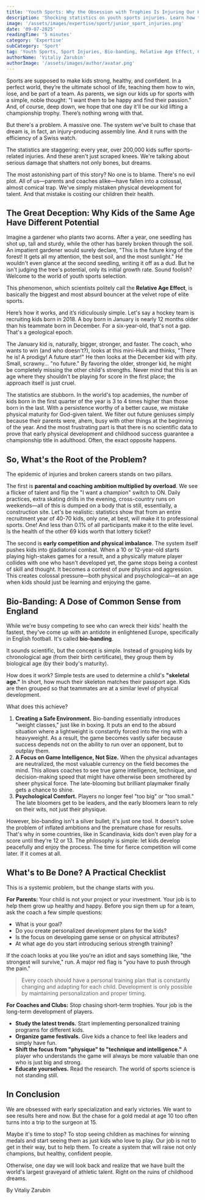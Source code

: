 ```yaml
---
title: 'Youth Sports: Why the Obsession with Trophies Is Injuring Our Kids, and How to Raise a Champion, Not a Patient'
description: 'Shocking statistics on youth sports injuries. Learn how the "relative age effect" and overload from parental ambitions are derailing children''s careers. We break down what bio-banding is and how to actually raise champions, not patients.'
image: '/assets/images/expertise/sport/junior_sport_injuries.png'
date: '09-07-2025'
readingTime: '5 minutes'
category: 'Expertise'
subCategory: 'Sport'
tag: 'Youth Sports, Sport Injuries, Bio-banding, Relative Age Effect, Coaching, Parenting, Talent Development, Child Safety, Junce'
authorName: 'Vitaliy Zarubin'
authorImage: '/assets/images/author/avatar.png'
---
```


Sports are supposed to make kids strong, healthy, and confident. In a perfect world, they’re the ultimate school of life, teaching them how to win, lose, and be part of a team. As parents, we sign our kids up for sports with a simple, noble thought: "I want them to be happy and find their passion." And, of course, deep down, we hope that one day it'll be our kid lifting a championship trophy. There’s nothing wrong with that.

But there's a problem. A massive one. The system we've built to chase that dream is, in fact, an injury-producing assembly line. And it runs with the efficiency of a Swiss watch.

The statistics are staggering: every year, over 200,000 kids suffer sports-related injuries. And these aren't just scraped knees. We're talking about serious damage that shatters not only bones, but dreams.

The most astonishing part of this story? No one is to blame. There's no evil plot. All of us—parents and coaches alike—have fallen into a colossal, almost comical trap. We've simply mistaken physical development for talent. And that mistake is costing our children their health.

## The Great Deception: Why Kids of the Same Age Have Different Potential

Imagine a gardener who plants two acorns. After a year, one seedling has shot up, tall and sturdy, while the other has barely broken through the soil. An impatient gardener would surely declare, "This is the future king of the forest! It gets all my attention, the best soil, and the most sunlight." He wouldn't even glance at the second seedling, writing it off as a dud. But he isn't judging the tree's potential, only its initial growth rate. Sound foolish? Welcome to the world of youth sports selection.

This phenomenon, which scientists politely call the **Relative Age Effect**, is basically the biggest and most absurd bouncer at the velvet rope of elite sports.

Here’s how it works, and it’s ridiculously simple. Let's say a hockey team is recruiting kids born in 2018. A boy born in January is nearly 12 months older than his teammate born in December. For a six-year-old, that's not a gap. That's a geological epoch.

The January kid is, naturally, bigger, stronger, and faster. The coach, who wants to win (and who doesn't?), looks at this mini-Hulk and thinks, "There he is! A prodigy! A future star!" He then looks at the December kid with pity. Small, scrawny... "no future." By favoring the older, stronger kid, he might be completely missing the other child's strengths. Never mind that this is an age where they shouldn't be playing for score in the first place; the approach itself is just cruel.

The statistics are stubborn. In the world's top academies, the number of kids born in the first quarter of the year is 3 to 4 times higher than those born in the last. With a persistence worthy of a better cause, we mistake physical maturity for God-given talent. We filter out future geniuses simply because their parents were, ahem, busy with other things at the beginning of the year. And the most frustrating part is that there is no scientific data to prove that early physical development and childhood success guarantee a championship title in adulthood. Often, the exact opposite happens.

## So, What's the Root of the Problem?

The epidemic of injuries and broken careers stands on two pillars.

The first is **parental and coaching ambition multiplied by overload**. We see a flicker of talent and flip the "I want a champion" switch to ON. Daily practices, extra skating drills in the evening, cross-country runs on weekends—all of this is dumped on a body that is still, essentially, a construction site. Let's be realistic: statistics show that from an entire recruitment year of 40-70 kids, only one, at best, will make it to professional sports. One! And less than 0.1% of all participants make it to the elite level. Is the health of the other 69 kids worth that lottery ticket?

The second is **early competition and physical imbalance**. The system itself pushes kids into gladiatorial combat. When a 10 or 12-year-old starts playing high-stakes games for a result, and a physically mature player collides with one who hasn't developed yet, the game stops being a contest of skill and thought. It becomes a contest of pure physics and aggression. This creates colossal pressure—both physical and psychological—at an age when kids should just be learning and enjoying the game.

## Bio-Banding: A Dose of Common Sense from England

While we're busy competing to see who can wreck their kids' health the fastest, they've come up with an antidote in enlightened Europe, specifically in English football. It's called **bio-banding**.

It sounds scientific, but the concept is simple. Instead of grouping kids by chronological age (from their birth certificate), they group them by biological age (by their body's maturity).

How does it work? Simple tests are used to determine a child's **"skeletal age."** In short, how much their skeleton matches their passport age. Kids are then grouped so that teammates are at a similar level of physical development.

What does this achieve?

1.  **Creating a Safe Environment.** Bio-banding essentially introduces "weight classes," just like in boxing. It puts an end to the absurd situation where a lightweight is constantly forced into the ring with a heavyweight. As a result, the game becomes vastly safer because success depends not on the ability to run over an opponent, but to outplay them.
2.  **A Focus on Game Intelligence, Not Size.** When the physical advantages are neutralized, the most valuable currency on the field becomes the mind. This allows coaches to see true game intelligence, technique, and decision-making speed that might have otherwise been smothered by sheer physical force. The late-blooming but brilliant playmaker finally gets a chance to shine.
3.  **Psychological Comfort.** Players no longer feel "too big" or "too small." The late bloomers get to be leaders, and the early bloomers learn to rely on their wits, not just their physique.

However, bio-banding isn't a silver bullet; it's just one tool. It doesn't solve the problem of inflated ambitions and the premature chase for results. That's why in some countries, like in Scandinavia, kids don't even play for a score until they're 12 or 13. The philosophy is simple: let kids develop peacefully and enjoy the process. The time for fierce competition will come later. If it comes at all.

## What's to Be Done? A Practical Checklist

This is a systemic problem, but the change starts with you.

**For Parents:**
Your child is not your project or your investment. Your job is to help them grow up healthy and happy. Before you sign them up for a team, ask the coach a few simple questions:

- What is your goal?
- Do you create personalized development plans for the kids?
- Is the focus on developing game sense or on physical attributes?
- At what age do you start introducing serious strength training?

If the coach looks at you like you're an idiot and says something like, "the strongest will survive," run. A major red flag is "you have to push through the pain."

> Every coach should have a personal training plan that is constantly changing and adapting for each child. Development is only possible by maintaining personalization and proper timing.

**For Coaches and Clubs:**
Stop chasing short-term trophies. Your job is the long-term development of players.

- **Study the latest trends.** Start implementing personalized training programs for different kids.
- **Organize game festivals.** Give kids a chance to feel like leaders and simply have fun.
- **Shift the focus from "physique" to "technique and intelligence."** A player who understands the game will always be more valuable than one who is just big and strong.
- **Educate yourselves.** Read the research. The world of sports science is not standing still.

## In Conclusion

We are obsessed with early specialization and early victories. We want to see results here and now. But the chase for a gold medal at age 10 too often turns into a trip to the surgeon at 15.

Maybe it's time to stop? To stop seeing children as machines for winning medals and start seeing them as just kids who love to play. Our job is not to get in their way, but to help them. To create a system that will raise not only champions, but healthy, confident people.

Otherwise, one day we will look back and realize that we have built the world's largest graveyard of athletic talent. Right on the ruins of childhood dreams.

By Vitaliy Zarubin 